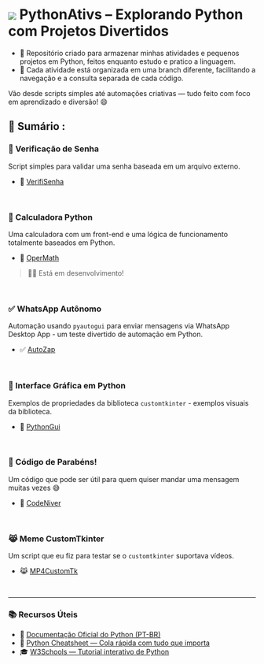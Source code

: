 #  <img src="https://skillicons.dev/icons?i=python" align="center" /> PythonAtivs – Explorando Python com Projetos Divertidos 

- 🎯 Repositório criado para armazenar minhas atividades e pequenos projetos em Python, feitos enquanto estudo e pratico a linguagem.  
- 🧭 Cada atividade está organizada em uma branch diferente, facilitando a navegação e a consulta separada de cada código.

Vão desde scripts simples até automações criativas — tudo feito com foco em aprendizado e diversão! 😄

<!-- SESSÃO DO ÍNDICE DE BRANCHS ⬇️ -->
## 📇 Sumário :

### 🔑 Verificação de Senha  
Script simples para validar uma senha baseada em um arquivo externo.
- 🔑 [VerifiSenha](https://github.com/RgoSL/PythonAtivs/tree/VerifiSenha) <!-- ⬅️ LINK PARA AS RESPECTIVAS BRANCHS -->
<br>

  ### 🧮 Calculadora Python
Uma calculadora com um front-end e uma lógica de funcionamento totalmente baseados em Python.
- 🧮 [OperMath](https://github.com/RgoSL/PythonAtivs/tree/OperMath) <!-- ⬅️ LINK PARA AS RESPECTIVAS BRANCHS -->
> 👷🏻 Está em desenvolvimento!
<br> 

  ### ✅ WhatsApp Autônomo  
Automação usando `pyautogui` para enviar mensagens via WhatsApp Desktop App - um teste divertido de automação em Python.
- ✅ [AutoZap](https://github.com/RgoSL/PythonAtivs/tree/AutoZap) <!-- ⬅️ LINK PARA AS RESPECTIVAS BRANCHS -->
<br>

  ### 🤩 Interface Gráfica em Python
Exemplos de propriedades da biblioteca `customtkinter` - exemplos visuais da biblioteca. 
- 🤩 [PythonGui](https://github.com/RgoSL/PythonAtivs/tree/PythonGui) <!-- ⬅️ LINK PARA AS RESPECTIVAS BRANCHS -->
<br>

  ### 🥳 Código de Parabéns!
Um código que pode ser útil para quem quiser mandar uma mensagem muitas vezes 😅
- 🥳 [CodeNiver](https://github.com/RgoSL/PythonAtivs/tree/CodeNiver) <!-- ⬅️ LINK PARA AS RESPECTIVAS BRANCHS -->
<br>

 ### 😹 Meme CustomTkinter
Um script que eu fiz para testar se o `customtkinter` suportava vídeos.
- 😹 [MP4CustomTk](https://github.com/RgoSL/PythonAtivs/tree/MP4CustomTk) <!-- ⬅️ LINK PARA AS RESPECTIVAS BRANCHS -->
<br>

<!-- SESSÃO DE REFERÊNCIAS ⬇️ -->
---

### 📚 Recursos Úteis

- 📘 [Documentação Oficial do Python (PT-BR)](https://docs.python.org/pt-br/3/)  
- 🧾 [Python Cheatsheet — Cola rápida com tudo que importa](https://www.pythoncheatsheet.org/)  
- 🎓 [W3Schools — Tutorial interativo de Python](https://www.w3schools.com/python/)




